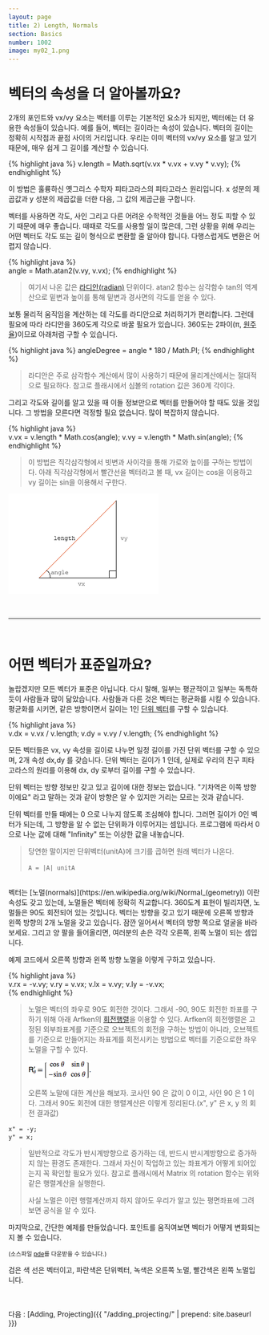```yaml
---
layout: page
title: 2) Length, Normals
section: Basics
number: 1002
image: my02_1.png
---
```


# 벡터의 속성을 더 알아볼까요?

2개의 포인트와 vx/vy 요소는 벡터를 이루는 기본적인 요소가 되지만, 벡터에는 더 유용한 속성들이 있습니다. 예를 들어, 벡터는 길이라는 속성이 있습니다. 벡터의 길이는 정확히 시작점과 끝점 사이의 거리입니다. 우리는 이미 벡터의 vx/vy 요소를 알고 있기 때문에, 매우 쉽게 그 길이를 계산할 수 있습니다.

{% highlight java %}
v.length = Math.sqrt(v.vx * v.vx + v.vy * v.vy);
{% endhighlight %}

이 방법은 훌륭하신 옛그리스 수학자 피타고라스의 피타고라스 원리입니다. 
x 성분의 제곱값과 y 성분의 제곱값을 더한 다음, 그 값의 제곱근을 구합니다.

벡터를 사용하면 각도, 사인 그리고 다른 어려운 수학적인 것들을 어느 정도 피할 수 있기 때문에 매우 좋습니다. 
때때로 각도를 사용할 일이 많은데, 그런 상황을 위해 우리는 어떤 벡터도 각도 또는 길이 형식으로 변환할 줄 알아야 합니다. 
다행스럽게도 변환은 어렵지 않습니다.

{% highlight java %}  
angle = Math.atan2(v.vy, v.vx); 
{% endhighlight %}

>여기서 나온 값은 [라디안(radian)](https://ko.wikipedia.org/wiki/%EB%9D%BC%EB%94%94%EC%95%88) 단위이다. atan2 함수는 삼각함수 tan의 역계산으로 밑변과 높이를 통해 밑변과 경사면의 각도를 얻을 수 있다.

보통 물리적 움직임을 계산하는 데 각도를 라디안으로 처리하기가 편리합니다. 
그런데 필요에 따라 라디안을 360도계 각으로 바꿀 필요가 있습니다.
360도는 2파이(π, [원주율](https://ko.wikipedia.org/wiki/%EC%9B%90%EC%A3%BC%EC%9C%A8))이므로 아래처럼 구할 수 있습니다.

{% highlight java %}
angleDegree = angle * 180 / Math.PI;
{% endhighlight %}

> 라디안은 주로 삼각함수 계산에서 많이 사용하기 때문에 물리계산에서는 절대적으로 필요하다. 참고로 플래시에서 심볼의 rotation 값은 360계 각이다.

그리고 각도와 길이를 알고 있을 때 이들 정보만으로 벡터를 만들어야 할 때도 있을 것입니다. 
그 방법을 모른다면 걱정할 필요 없습니다. 
많이 복잡하지 않습니다.

{% highlight java %}  
v.vx = v.length * Math.cos(angle);
v.vy = v.length * Math.sin(angle);
{% endhighlight %}

> 이 방법은 직각삼각형에서 빗변과 사이각을 통해 가로와 높이를 구하는 방법이다. 아래 직각삼각형에서 빨간선을 벡터라고 볼 때, vx 길이는 cos을 이용하고 vy 길이는 sin을 이용해서 구한다.

![Alt 삼각함수](../img/my02_1.png)

<br>

-----

<br>

# 어떤 벡터가 표준일까요?

놀랍겠지만 모든 벡터가 표준은 아닙니다. 다시 말해, 일부는 평균적이고 일부는 독특하듯이 사람들과 많이 닮았습니다. 
사람들과 다른 것은 벡터는 평균화를 시킬 수 있습니다. 평균화를 시키면, 같은 방향이면서 길이는 1인 [단위 벡터](https://en.wikipedia.org/wiki/Unit_vector)를 구할 수 있습니다.

{% highlight java %}  
v.dx = v.vx / v.length;
v.dy = v.vy / v.length; 
{% endhighlight %}

모든 벡터들은 vx, vy 속성을 길이로 나누면 일정 길이를 가진 단위 벡터를 구할 수 있으며, 2개 속성 dx,dy 를 갖습니다. 
단위 벡터는 길이가 1 인데, 실제로 우리의 친구 피타고라스의 원리를 이용해 dx, dy 로부터 길이를 구할 수 있습니다. 

단위 벡터는 방향 정보만 갖고 있고 길이에 대한 정보는 없습니다. 
"기차역은 이쪽 방향이에요" 라고 말하는 것과 같이 방향은 알 수 있지만 거리는 모르는 것과 같습니다.

단위 벡터를 만들 때에는 0 으로 나누지 않도록 조심해야 합니다. 그러면 길이가 0인 벡터가 되는데, 그 방향을 알 수 없는 단위화가 이루어지는 셈입니다. 
프로그램에 따라서 0으로 나눈 값에 대해 "Infinity" 또는 이상한 값을 내놓습니다.

>당연한 말이지만 단위벡터(unitA)에 크기를 곱하면 원래 벡터가 나온다.
>
>```A = |A| unitA```

<br>
벡터는 [노멀(normals)](https://en.wikipedia.org/wiki/Normal_(geometry)) 이란 속성도 갖고 있는데, 노멀들은 벡터에 정확히 직교합니다. 360도계 표현이 빌리자면, 노멀들은 90도 회전되어 있는 것입니다. 벡터는 방향을 갖고 있기 때문에 오른쪽 방향과 왼쪽 방향의 2개 노멀을 갖고 있습니다. 잠깐 일어서서 벡터의 방향 쪽으로 얼굴을 바라보세요. 
그리고 양 팔을 들어올리면, 여러분의 손은 각각 오른쪽, 왼쪽 노멀이 되는 셈입니다.

예제 코드에서 오른쪽 방향과 왼쪽 방향 노멀을 이렇게 구하고 있습니다.

{% highlight java %}  
v.rx = -v.vy;
v.ry = v.vx; 
v.lx = v.vy;
v.ly = -v.vx;  
{% endhighlight %}

>노멀은 벡터의 좌우로 90도 회전한 것이다. 그래서 -90, 90도 회전한 좌표를 구하기 위해 아래 Arfken의 [회전행렬](http://mathworld.wolfram.com/RotationMatrix.html)을 이용할 수 있다. Arfken의 회전행렬은 고정된 외부좌표계를 기준으로 오브젝트의 회전을 구하는 방법이 아니라, 오브젝트를 기준으로 만들어지는 좌표계를 회전시키는 방법으로 벡터를 기준으로한 좌우 노멀을 구할 수 있다.
>
>![Alt 회전행렬](../img/matrix_rotation_of_coordinate.gif)
>
>오른쪽 노말에 대한 계산을 해보자. 코사인 90 은 값이 0 이고, 사인 90 은 1 이다. 그래서 90도 회전에 대한 행렬계산은 이렇게 정리된다.(x", y" 은 x, y 의 회전 결과값)

    x" = -y; 
    y" = x;

>
>일반적으로 각도가 반시계방향으로 증가하는 데, 반드시 반시계방향으로 증가하지 않는 환경도 존재한다. 그래서 자신이 작업하고 있는 좌표계가 어떻게 되어있는지 꼭 확인할 필요가 있다. 참고로 플래시에서 Matrix 의 rotation 함수는 위와 같은 행렬계산을 실행한다.
>
>사실 노멀은 이런 행렬계산까지 하지 않아도 우리가 알고 있는 평면좌표에 그려보면 공식을 알 수 있다.

마지막으로, 간단한 예제를 만들었습니다. 포인트를 움직여보면 벡터가 어떻게 변화되는지 볼 수 있습니다.

<canvas data-processing-sources="../data/length_normals.pde"></canvas>
<small>(소스파일 [pde](../data/length_normals.pde)를 다운받을 수 있습니다.)</small>

검은 색 선은 벡터이고, 파란색은 단위벡터, 녹색은 오른쪽 노멀, 빨간색은 왼쪽 노멀입니다.

<br>
<br>
다음 : [Adding, Projecting]({{ "/adding_projecting/" | prepend: site.baseurl }})









